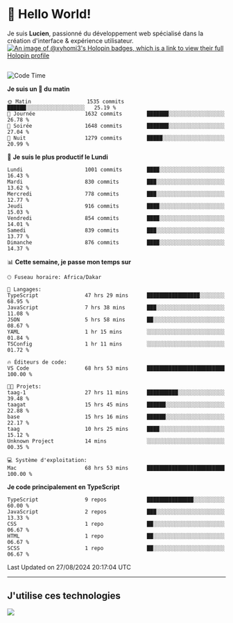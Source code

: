 # 👋 Hello World!

Je suis **Lucien**, passionné du développement web spécialisé dans la création d'interface & expérience utilisateur.
[![An image of @xyhomi3's Holopin badges, which is a link to view their full Holopin profile](https://holopin.me/xyhomi3)](https://holopin.io/@xyhomi3)

##

<!--START_SECTION:waka-->
![Code Time](http://img.shields.io/badge/Code%20Time-1%2C912%20hrs%202%20mins-blue)

**Je suis un 🐤 du matin** 

```text
🌞 Matin                  1535 commits        ██████░░░░░░░░░░░░░░░░░░░   25.19 % 
🌆 Journée                1632 commits        ███████░░░░░░░░░░░░░░░░░░   26.78 % 
🌃 Soirée                 1648 commits        ███████░░░░░░░░░░░░░░░░░░   27.04 % 
🌙 Nuit                   1279 commits        █████░░░░░░░░░░░░░░░░░░░░   20.99 % 
```
📅 **Je suis le plus productif le Lundi** 

```text
Lundi                    1001 commits        ████░░░░░░░░░░░░░░░░░░░░░   16.43 % 
Mardi                    830 commits         ███░░░░░░░░░░░░░░░░░░░░░░   13.62 % 
Mercredi                 778 commits         ███░░░░░░░░░░░░░░░░░░░░░░   12.77 % 
Jeudi                    916 commits         ████░░░░░░░░░░░░░░░░░░░░░   15.03 % 
Vendredi                 854 commits         ████░░░░░░░░░░░░░░░░░░░░░   14.01 % 
Samedi                   839 commits         ███░░░░░░░░░░░░░░░░░░░░░░   13.77 % 
Dimanche                 876 commits         ████░░░░░░░░░░░░░░░░░░░░░   14.37 % 
```


📊 **Cette semaine, je passe mon temps sur** 

```text
🕑︎ Fuseau horaire: Africa/Dakar

💬 Langages: 
TypeScript               47 hrs 29 mins      █████████████████░░░░░░░░   68.95 % 
JavaScript               7 hrs 38 mins       ███░░░░░░░░░░░░░░░░░░░░░░   11.08 % 
JSON                     5 hrs 58 mins       ██░░░░░░░░░░░░░░░░░░░░░░░   08.67 % 
YAML                     1 hr 15 mins        ░░░░░░░░░░░░░░░░░░░░░░░░░   01.84 % 
TSConfig                 1 hr 11 mins        ░░░░░░░░░░░░░░░░░░░░░░░░░   01.72 % 

🔥 Éditeurs de code: 
VS Code                  68 hrs 53 mins      █████████████████████████   100.00 % 

🐱‍💻 Projets: 
taag-1                   27 hrs 11 mins      ██████████░░░░░░░░░░░░░░░   39.48 % 
taagat                   15 hrs 45 mins      ██████░░░░░░░░░░░░░░░░░░░   22.88 % 
base                     15 hrs 16 mins      ██████░░░░░░░░░░░░░░░░░░░   22.17 % 
taag                     10 hrs 25 mins      ████░░░░░░░░░░░░░░░░░░░░░   15.12 % 
Unknown Project          14 mins             ░░░░░░░░░░░░░░░░░░░░░░░░░   00.35 % 

💻 Système d'exploitation: 
Mac                      68 hrs 53 mins      █████████████████████████   100.00 % 
```

**Je code principalement en TypeScript** 

```text
TypeScript               9 repos             ███████████████░░░░░░░░░░   60.00 % 
JavaScript               2 repos             ███░░░░░░░░░░░░░░░░░░░░░░   13.33 % 
CSS                      1 repo              ██░░░░░░░░░░░░░░░░░░░░░░░   06.67 % 
HTML                     1 repo              ██░░░░░░░░░░░░░░░░░░░░░░░   06.67 % 
SCSS                     1 repo              ██░░░░░░░░░░░░░░░░░░░░░░░   06.67 % 
```




 Last Updated on 27/08/2024 20:17:04 UTC
<!--END_SECTION:waka-->
---

## J'utilise ces technologies

<p align="left">
  <a href="https://skillicons.dev">
    <img src="https://skillicons.dev/icons?i=ts,js,md,scss,tailwind,react,docker,express,astro,vite,nextjs,vercel,figma,ableton" />
  </a>
</p>

